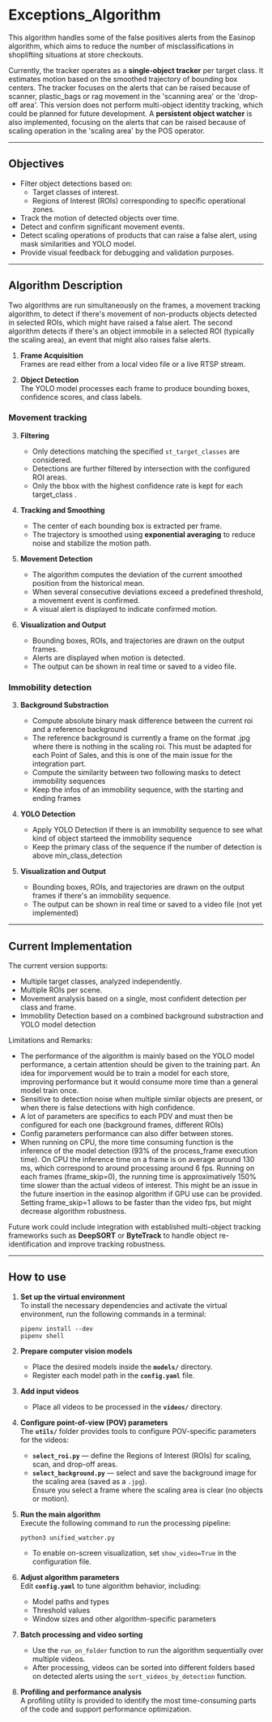# Exceptions_Algorithm
This algorithm handles some of the false positives alerts from the Easinop algorithm, which aims to reduce the number of misclassifications in shoplifting situations at store checkouts.

Currently, the tracker operates as a **single-object tracker** per target class. It estimates motion based on the smoothed trajectory of bounding box centers. The tracker focuses on the alerts that can be raised because of scanner, plastic_bags or rag movement in the 'scanning area' or the 'drop-off area'. This version does not perform multi-object identity tracking, which could be planned for future development. A **persistent object watcher** is also implemented, focusing on the alerts that can be raised because of scaling operation in the 'scaling area' by the POS operator.

---

## Objectives

- Filter object detections based on:
  - Target classes of interest.
  - Regions of Interest (ROIs) corresponding to specific operational zones.
- Track the motion of detected objects over time.
- Detect and confirm significant movement events.
- Detect scaling operations of products that can raise a false alert, using mask similarities and YOLO model.
- Provide visual feedback for debugging and validation purposes.


---

## Algorithm Description

Two algorithms are run simultaneously on the frames, a movement tracking algorithm, to detect if there's movement of non-products objects detected in selected ROIs, which might have raised a false alert. The second algorithm detects if there's an object immobile in a selected ROI (typically the scaling area), an event that might also raises false alerts.

1. **Frame Acquisition**  
   Frames are read either from a local video file or a live RTSP stream.

2. **Object Detection**  
   The YOLO model processes each frame to produce bounding boxes, confidence scores, and class labels.

### Movement tracking

3. **Filtering**  
   - Only detections matching the specified `st_target_classes` are considered.  
   - Detections are further filtered by intersection with the configured ROI areas.
   - Only the bbox with the highest confidence rate is kept for each target_class .

4. **Tracking and Smoothing**  
   - The center of each bounding box is extracted per frame.  
   - The trajectory is smoothed using **exponential averaging** to reduce noise and stabilize the motion path.

5. **Movement Detection**  
   - The algorithm computes the deviation of the current smoothed position from the historical mean.  
   - When several consecutive deviations exceed a predefined threshold, a movement event is confirmed.  
   - A visual alert is displayed to indicate confirmed motion.

6. **Visualization and Output**  
   - Bounding boxes, ROIs, and trajectories are drawn on the output frames.  
   - Alerts are displayed when motion is detected.  
   - The output can be shown in real time or saved to a video file.

### Immobility detection

3. **Background Substraction**  
   - Compute absolute binary mask difference between the current roi and a reference background 
   - The reference background is currently a frame on the format .jpg where there is nothing in the scaling roi. This must be adapted for each Point of Sales, and this is one of the main issue for the integration part.
   - Compute the similarity between two following masks to detect immobility sequences
   - Keep the infos of an immobility sequence, with the starting and ending frames

4. **YOLO Detection**
   - Apply YOLO Detection if there is an immobility sequence to see what kind of object starteed the immobility sequence
   - Keep the primary class of the sequence if the number of detection is above min_class_detection

6. **Visualization and Output**  
   - Bounding boxes, ROIs, and trajectories are drawn on the output frames if there's an immobility sequence.  
   - The output can be shown in real time or saved to a video file (not yet implemented)

---

## Current Implementation
The current version supports:
- Multiple target classes, analyzed independently.
- Multiple ROIs per scene.
- Movement analysis based on a single, most confident detection per class and frame.
- Immobility Detection based on a combined background substraction and YOLO model detection

Limitations and Remarks:

- The performance of the algorithm is mainly based on the YOLO model performance, a certain attention should be given to the training part. An idea for imporvement would be to train a model for each store, improving performance but it would consume more time than a general model train once.
- Sensitive to detection noise when multiple similar objects are present, or when there is false detections with high confidence.
- A lot of parameters are specifics to each PDV and must then be configured for each one (background frames, different ROIs)
- Config parameters performance can also differ between stores.
- When running on CPU, the more time consuming function is the inference of the model detection (93% of the process_frame execution time). On CPU the inference time on a frame is on average around 130 ms, which correspond to around processing around 6 fps. Running on each frames (frame_skip=0), the running time is approximatively 150% time slower than the actual videos of interest. This might be an issue in the future insertion in the easinop algorithm if GPU use can be provided. Setting frame_skip=1 allows to be faster than the video fps, but might decrease algorithm robustness.


Future work could include integration with established multi-object tracking frameworks such as **DeepSORT** or **ByteTrack** to handle object re-identification and improve tracking robustness.

---

## How to use

1. **Set up the virtual environment**  
   To install the necessary dependencies and activate the virtual environment, run the following commands in a terminal:
   
       pipenv install --dev
       pipenv shell

2. **Prepare computer vision models**  
   - Place the desired models inside the **`models/`** directory.  
   - Register each model path in the **`config.yaml`** file.

3. **Add input videos**  
   - Place all videos to be processed in the **`videos/`** directory.

4. **Configure point-of-view (POV) parameters**  
   The **`utils/`** folder provides tools to configure POV-specific parameters for the videos:
   - **`select_roi.py`** — define the Regions of Interest (ROIs) for scaling, scan, and drop-off areas.  
   - **`select_background.py`** — select and save the background image for the scaling area (saved as a `.jpg`).  
     Ensure you select a frame where the scaling area is clear (no objects or motion).

5. **Run the main algorithm**  
   Execute the following command to run the processing pipeline:
   
       python3 unified_watcher.py

   - To enable on-screen visualization, set `show_video=True` in the configuration file.

6. **Adjust algorithm parameters**  
   Edit **`config.yaml`** to tune algorithm behavior, including:
   - Model paths and types  
   - Threshold values  
   - Window sizes and other algorithm-specific parameters

7. **Batch processing and video sorting**  
   - Use the `run_on_folder` function to run the algorithm sequentially over multiple videos.  
   - After processing, videos can be sorted into different folders based on detected alerts using the `sort_videos_by_detection` function.

8. **Profiling and performance analysis**  
   A profiling utility is provided to identify the most time-consuming parts of the code and support performance optimization.
